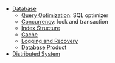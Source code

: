 -   [Database](#database)
    -   [Query Optimization](./query.md): SQL optimizer
    -   [Concurrency](./concurrency.md): lock and transaction
    -   [Index Structure](./index.md)
    -   [Cache](./cache.md)
    -   [Logging and Recovery](./log-and-recover)
    -   [Database Product](./product.md)
-   [Distributed System](#distributed-system)
